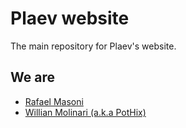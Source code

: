 # Plaev website

The main repository for Plaev's website.

## We are

* [Rafael Masoni](http://twitter.com/rmasoni)
* [Willian Molinari (a.k.a PotHix)](http://pothix.com)
